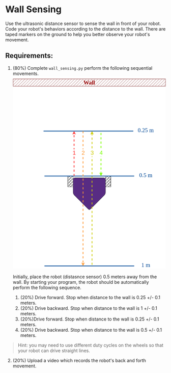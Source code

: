 # Wall Sensing 
Use the ultrasonic distance sensor to sense the wall in front of your robot. Code your robot's behaviors according to the distance to the wall. There are taped markers on the ground to help you better observe your robot's movement. 

## Requirements:
1. (80%) Complete `wall_sensing.py` perform the following sequential movements.
   ![wall_sense](/wall_sensing.png)

   Initially, place the robot (distasnce sensor) 0.5 meters away from the wall. By starting your program, the robot should be automatically perform the following sequence.
   1. (20%) Drive forward. Stop when distance to the wall is 0.25 +/- 0.1 meters.
   2. (20%) Drive backward. Stop when distance to the wall is 1 +/- 0.1 meters.
   3. (20%)Drive forward. Stop when distance to the wall is 0.25 +/- 0.1 meters.
   4. (20%) Drive backward. Stop when distance to the wall is 0.5 +/- 0.1 meters.
   
> Hint: you may need to use different duty cycles on the wheels so that your robot can drive straight lines.

2. (20%) Upload a video which records the robot's back and forth movement. 

